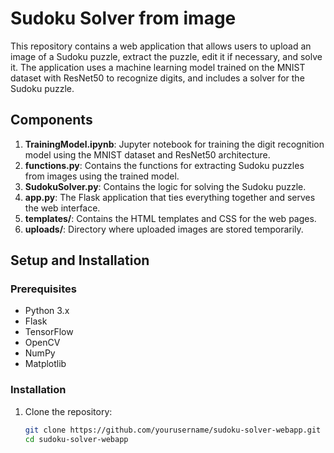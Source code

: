 # Sudoku Solver from image

This repository contains a web application that allows users to upload an image of a Sudoku puzzle, extract the puzzle, edit it if necessary, and solve it. The application uses a machine learning model trained on the MNIST dataset with ResNet50 to recognize digits, and includes a solver for the Sudoku puzzle.

## Components

1. **TrainingModel.ipynb**: Jupyter notebook for training the digit recognition model using the MNIST dataset and ResNet50 architecture.
2. **functions.py**: Contains the functions for extracting Sudoku puzzles from images using the trained model.
3. **SudokuSolver.py**: Contains the logic for solving the Sudoku puzzle.
4. **app.py**: The Flask application that ties everything together and serves the web interface.
5. **templates/**: Contains the HTML templates and CSS for the web pages.
6. **uploads/**: Directory where uploaded images are stored temporarily.

## Setup and Installation

### Prerequisites

- Python 3.x
- Flask
- TensorFlow
- OpenCV
- NumPy
- Matplotlib

### Installation

1. Clone the repository:
   ```sh
   git clone https://github.com/yourusername/sudoku-solver-webapp.git
   cd sudoku-solver-webapp
